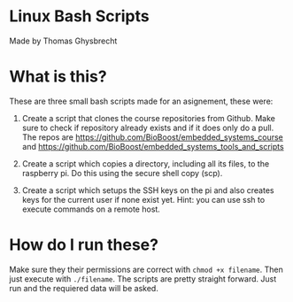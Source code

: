 # Linux Bash Scripts

Made by Thomas Ghysbrecht

# What is this?

These are three small bash scripts made for an asignement, these were:

1. Create a script that clones the course repositories from Github. Make sure to check if repository already exists and if it does only do a pull. The repos are https://github.com/BioBoost/embedded_systems_course and https://github.com/BioBoost/embedded_systems_tools_and_scripts

2. Create a script which copies a directory, including all its files, to the raspberry pi. Do this using the secure shell copy (scp).

3. Create a script which setups the SSH keys on the pi and also creates keys for the current user if none exist yet. Hint: you can use ssh to execute commands on a remote host.

# How do I run these?

Make sure they their permissions are correct with `chmod +x filename`. Then just execute with `./filename`. The scripts are pretty straight forward. Just run and the requiered data will be asked. 
